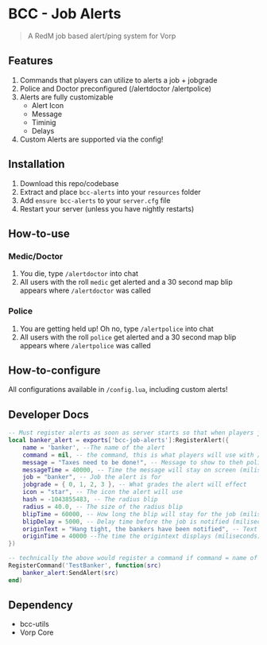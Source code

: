 # BCC - Job Alerts

> A RedM  job based alert/ping system for Vorp 

## Features
1. Commands that players can utilize to alerts a job + jobgrade
2. Police and Doctor preconfigured (/alertdoctor /alertpolice)
3. Alerts are fully customizable
    - Alert Icon
    - Message
    - Timinig
    - Delays
4. Custom Alerts are supported via the config!

## Installation
1. Download this repo/codebase
2. Extract and place `bcc-alerts` into your `resources` folder
3. Add `ensure bcc-alerts` to your `server.cfg` file
4. Restart your server (unless you have nightly restarts)

## How-to-use

### Medic/Doctor
1. You die, type `/alertdoctor` into chat
2. All users with the roll `medic` get alerted and a 30 second map blip appears where `/alertdoctor` was called

### Police
1. You are getting held up! Oh no, type `/alertpolice` into chat
2. All users with the roll `police` get alerted and a 30 second map blip appears where `/alertpolice` was called

## How-to-configure
All configurations available in `/config.lua`, including custom alerts!

## Developer Docs
```lua
-- Must register alerts as soon as server starts so that when players join, they can be properly registered for the job alert
local banker_alert = exports['bcc-job-alerts']:RegisterAlert({
    name = 'banker', --The name of the alert
    command = nil, -- the command, this is what players will use with /
    message = "Taxes need to be done!", -- Message to show to theh police
    messageTime = 40000, -- Time the message will stay on screen (miliseconds)
    job = "banker", -- Job the alert is for
    jobgrade = { 0, 1, 2, 3 }, -- What grades the alert will effect
    icon = "star", -- The icon the alert will use
    hash = -1043855483, -- The radius blip
    radius = 40.0, -- The size of the radius blip
    blipTime = 60000, -- How long the blip will stay for the job (miliseconds)
    blipDelay = 5000, -- Delay time before the job is notified (miliseconds)
    originText = "Hang tight, the bankers have been notified", -- Text displayed to the user who enacted the command
    originTime = 40000 --The time the origintext displays (miliseconds)
})

-- technically the above would register a command if command = name of command. but we set to nil, and have this command here to demonstrate programmatic usage of SendAlert(src)
RegisterCommand('TestBanker', function(src)
    banker_alert:SendAlert(src)
end)
```

## Dependency
 - bcc-utils
 - Vorp Core

